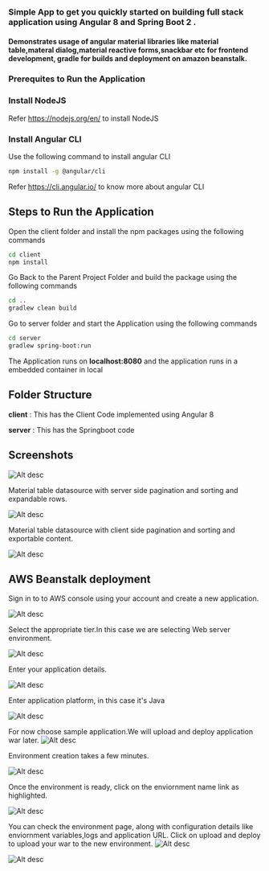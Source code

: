 ### Simple App to get you quickly started on building full stack application using Angular 8 and Spring Boot 2 .
#### Demonstrates usage of angular material libraries like material table,materal dialog,material reactive forms,snackbar etc for frontend development, gradle for builds and  deployment on amazon beanstalk.

### Prerequites to Run the Application

### Install NodeJS

Refer https://nodejs.org/en/ to install NodeJS

### Install Angular CLI

Use the following command to install angular CLI

```bash
npm install -g @angular/cli
```

Refer https://cli.angular.io/ to know more about angular CLI


## Steps to Run the Application

Open the client folder and install the npm packages using the following commands

```bash
cd client
npm install
```

Go Back to the Parent Project Folder and build the package using the following commands

```bash
cd ..
gradlew clean build
```

Go to server folder and start the Application using the following commands

```bash
cd server
gradlew spring-boot:run
```

The Application runs on **localhost:8080** and the application runs in a embedded container in local

## Folder Structure

**client** : This has the Client Code implemented using Angular 8

**server** : This has the Springboot code


## Screenshots


![Alt desc](https://github.com/nj11/Angular_starter/blob/master/screenshots/home.png)

Material table datasource <mat-table> with server side pagination and sorting and expandable rows.

![Alt desc](https://github.com/nj11/Angular_starter/blob/master/screenshots/mattableserver.png)


Material table datasource <mat-table> with client side pagination and sorting and exportable content.

![Alt desc](https://github.com/nj11/Angular_starter/blob/master/screenshots/mattableclient.png)


## AWS Beanstalk deployment

Sign in to to AWS console using your account and create a new application.
       
![Alt desc](https://github.com/nj11/Angular_starter/blob/master/screenshots/aws1.png)

Select the appropriate tier.In this case we are selecting Web server environment.

![Alt desc](https://github.com/nj11/Angular_starter/blob/master/screenshots/aws2.png)

Enter your application details.

![Alt desc](https://github.com/nj11/Angular_starter/blob/master/screenshots/aws3.png)

Enter application platform, in this case it's Java

![Alt desc](https://github.com/nj11/Angular_starter/blob/master/screenshots/aws4.png)

For now choose sample application.We will upload and deploy application war later.
![Alt desc](https://github.com/nj11/Angular_starter/blob/master/screenshots/aws5.png)

Environment creation takes a few minutes.

![Alt desc](https://github.com/nj11/Angular_starter/blob/master/screenshots/aws6.png)

Once the environment is ready, click on the enviornment name link as highlighted.

![Alt desc](https://github.com/nj11/Angular_starter/blob/master/screenshots/aws7.png)

You can check the environment page, along with configuration details like enviornment variables,logs and application URL.
Click on upload and deploy to upload your war to the new environment.
![Alt desc](https://github.com/nj11/Angular_starter/blob/master/screenshots/aws8.png)
    
    
![Alt desc](https://github.com/nj11/Angular_starter/blob/master/screenshots/aws9.png)


